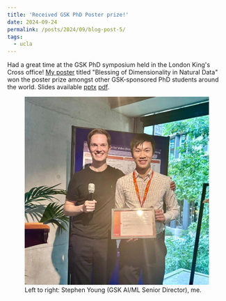 ```yaml
---
title: 'Received GSK PhD Poster prize!'
date: 2024-09-24
permalink: /posts/2024/09/blog-post-5/
tags:
  - ucla
---
```

<!-- ![temp]('/images/2023_ucla.jpg' UCLA photo) -->

Had a great time at the GSK PhD symposium held in the London King's Cross office! [My poster](/files/poster_hyt_GSK_240924.pdf) titled "Blessing of Dimensionality in Natural Data" won the poster prize amongst other GSK-sponsored PhD students around the world. Slides available [pptx](/files/presentation_hyt_GSK_240924.pptx) [pdf](/files/presentation_hyt_GSK_240924.pdf).

<figure>
  <img src="/images/24_gsk_sympo.jpeg" alt="Receiving a prize."/>
  <figcaption>Left to right: Stephen Young (GSK AI/ML Senior Director), me.</figcaption>
</figure>